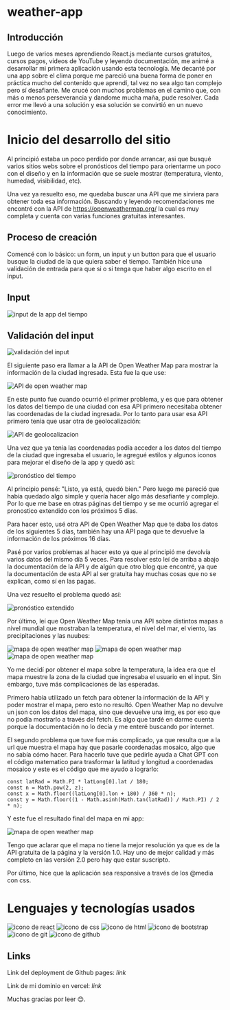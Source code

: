 # weather-app

## Introducción

Luego de varios meses aprendiendo React.js mediante cursos gratuitos, cursos pagos, videos de YouTube y leyendo documentación, me animé a desarrollar 
mi primera aplicación usando esta tecnología. Me decanté por una app sobre el clima porque me pareció una buena forma de poner en práctica mucho del 
contenido que aprendí, tal vez no sea algo tan complejo pero sí desafiante. Me crucé con muchos problemas en el camino que, con más o menos perseverancia
y dandome mucha maña, pude resolver. Cada error me llevó a una solución y esa solución se convirtió en un nuevo conocimiento.

# Inicio del desarrollo del sitio

Al principió estaba un poco perdido por donde arrancar, asi que busqué varios sitios webs sobre el pronósticos del tiempo para orientarme un poco con el
diseño y en la información que se suele mostrar (temperatura, viento, humedad, visibilidad, etc). 

Una vez ya resuelto eso, me quedaba buscar una API que me sirviera para obtener toda esa información. Buscando y leyendo recomendaciones me encontré con la
API de https://openweathermap.org/ la cual es muy completa y cuenta con varias funciones gratuitas interesantes.

## Proceso de creación

Comencé con lo básico: un form, un input y un button para que el usuario busque la ciudad de la que quiera saber el tiempo. También hice una validación de 
entrada para que si o si tenga que haber algo escrito en el input. 

## Input

<img src="img-ReadMe/input.png" alt="input de la app del tiempo">

## Validación del input

<img src="img-ReadMe/validacion-input.png" alt="validación del input">

El siguiente paso era llamar a la API de Open Weather Map para mostrar la información de la ciudad ingresada.
Esta fue la que use:

<img src="img-ReadMe/api.png" alt="API de open weather map">

En este punto fue cuando ocurrió el primer problema, y es que para obtener los datos del tiempo de una ciudad con esa API primero necesitaba obtener las
coordenadas de la ciudad ingresada. Por lo tanto para usar esa API primero tenia que usar otra de geolocalización:

<img src="img-ReadMe/geo-localizacion.png" alt="API de geolocalizacion">

Una vez que ya tenia las coordenadas podía acceder a los datos del tiempo de la ciudad que ingresaba el usuario, le agregué estilos y algunos iconos para
mejorar el diseño de la app y quedó asi:

<img src="img-ReadMe/ciudad-tiempo.png" alt="pronóstico del tiempo">

Al principio pensé: "Listo, ya está, quedó bien." Pero luego me pareció que había quedado algo simple y quería hacer algo más desafiante y complejo. Por lo que
me base en otras páginas del tiempo y se me ocurrió agregar el pronostico extendido con los próximos 5 días.

Para hacer esto, usé otra API de Open Weather Map que te daba los datos de los siguientes 5 días, también hay una API paga que te devuelve la información de
los próximos 16 días.

Pasé por varios problemas al hacer esto ya que al principió me devolvía varios datos del mismo día 5 veces. Para resolver esto leí de arriba a abajo la documentación
de la API y de algún que otro blog que encontré, ya que la documentación de esta API al ser gratuita hay muchas cosas que no se explican, como sí en las pagas.

Una vez resuelto el problema quedó así:

<img src="img-ReadMe/extendido.png" alt="pronóstico extendido">

Por último, leí que Open Weather Map tenía una API sobre distintos mapas a nivel mundial que mostraban la temperatura, el nivel del mar, el viento, las precipitaciones
y las nuubes:

<img src="img-ReadMe/mapa1.png" alt="mapa de open weather map">

<img src="img-ReadMe/mapa2.png" alt="mapa de open weather map">

<img src="img-ReadMe/mapa3.png" alt="mapa de open weather map">

Yo me decidí por obtener el mapa sobre la temperatura, la idea era que el mapa muestre la zona de la ciudad que ingresaba el usuario en el input. Sin embargo, tuve más
complicaciones de las esperadas.

Primero había utilizado un fetch para obtener la información de la API y poder mostrar el mapa, pero esto no resultó. Open Weather Map no devulve un json con los datos del 
mapa, sino que devuelve una img, es por eso que no podía mostrarlo a través del fetch. Es algo que tardé en darme cuenta porque la documentación no lo decía y me enteré 
buscando por internet.

El segundo problema que tuve fue más complicado, ya que resulta que a la url que muestra el mapa hay que pasarle coordenadas mosaico, algo que no sabía cómo hacer. Para
hacerlo tuve que pedirle ayuda a Chat GPT con el código matematico para trasformar la latitud y longitud a coordenadas mosaico y este es el código que me ayudo a lograrlo:

```
const latRad = Math.PI * latLong[0].lat / 180;
const n = Math.pow(2, z);
const x = Math.floor((latLong[0].lon + 180) / 360 * n);
const y = Math.floor((1 - Math.asinh(Math.tan(latRad)) / Math.PI) / 2 * n);

```
Y este fue el resultado final del mapa en mi app:

<img src="img-ReadMe/mapa4.png" alt="mapa de open weather map">

Tengo que aclarar que el mapa no tiene la mejor resolución ya que es de la API gratuita de la página y la versión 1.0. Hay uno de mejor calidad y más completo en las versión
2.0 pero hay que estar suscripto.

Por último, hice que la aplicación sea responsive a través de los @media con css.

# Lenguajes y tecnologías usados

<img src="img-ReadMe/icono-react.svg" alt="icono de react">
<img src="img-ReadMe/img-css.svg" alt="icono de css">
<img src="img-ReadMe/img-html5.svg" alt="icono de html">
<img src="img-ReadMe/img-bt.svg" alt="icono de bootstrap">
<img src="img-ReadMe/git-logo-final.svg" alt="icono de git">
<img src="img-ReadMe/github-logo-final.svg" alt="icono de github">

## Links

Link del deployment de Github pages:
*link*

Link de mi dominio en vercel:
*link*


Muchas gracias por leer 😊.

